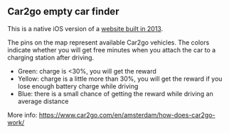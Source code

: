 Car2go empty car finder
-----------------------

This is a native iOS version of a [website built in 2013](http://plict.nl/car2go/).

The pins on the map represent available Car2go vehicles. The colors indicate whether you will get free minutes when you attach the car to a charging station after driving.

- Green: charge is <30%, you will get the reward
- Yellow: charge is a little more than 30%, you will get the reward if you lose enough battery charge while driving
- Blue: there is a small chance of getting the reward while driving an average distance

More info: https://www.car2go.com/en/amsterdam/how-does-car2go-work/
